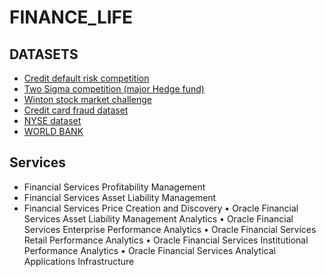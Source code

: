 # FINANCE_LIFE

## DATASETS
* [Credit default risk competition]( https://www.kaggle.com/c/home-credit-default-risk)
* [Two Sigma competition (major Hedge fund)](https://www.kaggle.com/c/two-sigma-financial-modeling)
* [Winton stock market challenge](https://www.kaggle.com/c/the-winton-stock-market-challenge)
* [Credit card fraud dataset](https://www.kaggle.com/mlg-ulb/creditcardfraud)
* [NYSE dataset](https://www.kaggle.com/dgawlik/nyse)
* [WORLD BANK](https://data.worldbank.org/)


## Services
* Financial Services Profitability
Management
* Financial Services Asset Liability
Management
* Financial Services Price Creation
and Discovery
• Oracle Financial Services Asset Liability
Management Analytics
• Oracle Financial Services Enterprise
Performance Analytics
• Oracle Financial Services Retail
Performance Analytics
• Oracle Financial Services Institutional
Performance Analytics
• Oracle Financial Services Analytical
Applications Infrastructure
